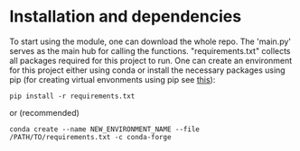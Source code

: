 # Installation and dependencies

To start using the module, one can download the whole repo. The 'main.py'
serves as the main hub for calling the functions. "requirements.txt"
collects all packages required for this project to run. One can create
an environment for this project either using conda or install the
necessary packages using pip (for creating virtual envonments using pip
see [this](https://packaging.python.org/en/latest/guides/installing-using-pip-and-virtual-environments/)):
```
pip install -r requirements.txt
```
or (recommended)
```
conda create --name NEW_ENVIRONMENT_NAME --file /PATH/TO/requirements.txt -c conda-forge
```
